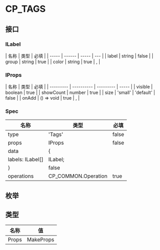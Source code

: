 # CP_TAGS

## 接口

### ILabel

| 名称  | 类型   | 必填  |
| ----- | ------ | ----- | --- |
| label | string | false |
| group | string | true  |
| color | string | true  | ,   |

### IProps

| 名称      | 类型       | 必填      |
| --------- | ---------- | --------- | ----- |
| visible   | boolean    | true      |
| showCount | number     | true      |
| size      | 'small'    | 'default' | false |
| onAdd     | () => void | true      | ,     |

### Spec

| 名称             | 类型                | 必填  |
| ---------------- | ------------------- | ----- |
| type             | 'Tags'              | false |
| props            | IProps              | false |
| data             | {                   |
| labels: ILabel[] | ILabel;             |
| }                | false               |
| operations       | CP_COMMON.Operation | true  |

## 枚举

## 类型

| 名称  | 值              |
| ----- | --------------- |
| Props | MakeProps<Spec> |
